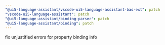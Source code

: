 ```yaml
---
"@ui5-language-assistant/vscode-ui5-language-assistant-bas-ext": patch
"vscode-ui5-language-assistant": patch
"@ui5-language-assistant/binding-parser": patch
"@ui5-language-assistant/binding": patch
---
```


fix unjustified errors for property binding info
